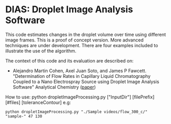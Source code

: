 # DIAS: Droplet Image Analysis Software 

This code estimates changes in the droplet volume over time using different image frames. This is a proof of concept version. More advanced techniques are under development. There are four examples included to illustrate the use of the algorithm.

The context of this code and its evaluation are described on:
  - Alejandro Martin Cohen, Axel Juan Soto, and James P Fawcett. "Determination of Flow Rates in Capillary Liquid Chromatography Coupled to a Nano Electrospray Source using Droplet Image Analysis Software" Analytical Chemistry ([paper])
  
  
How to use:
python dropletImageProcessing.py ["InputDir"] [filePrefix] [#files] [toleranceContour]
e.g:
```
python dropletImageProcessing.py "./Sample videos/flow_300_c/" "sample-" 47 130
```

[//]: # (These are reference links used in the body of this note and get stripped out when the markdown processor does its job. There is no need to format nicely because it shouldn't be seen. Thanks SO - http://stackoverflow.com/questions/4823468/store-comments-in-markdown-syntax)


   [paper]: <http://pubs.acs.org/doi/ipdf/10.1021/acs.analchem.6b01523>
